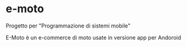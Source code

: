 # e-moto

Progetto per "Programmazione di sistemi mobile"

E-Moto è un e-commerce di moto usate in versione app per Andoroid
